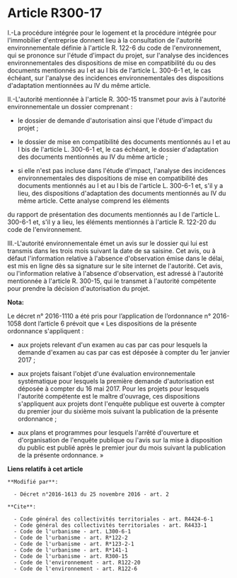 # Article R300-17

I.-La procédure intégrée pour le logement et la procédure intégrée pour l'immobilier d'entreprise donnent lieu à la
consultation de l'autorité environnementale définie à l'article R. 122-6 du code de l'environnement, qui se prononce sur
l'étude d'impact du projet, sur l'analyse des incidences environnementales des dispositions de mise en compatibilité du ou
des documents mentionnés au I et au I bis de l'article L. 300-6-1 et, le cas échéant, sur l'analyse des incidences
environnementales des dispositions d'adaptation mentionnées au IV du même article. 

II.-L'autorité mentionnée à l'article R. 300-15 transmet pour avis à l'autorité environnementale un dossier comprenant :

- le dossier de demande d'autorisation ainsi que l'étude d'impact du projet ;

- le dossier de mise en compatibilité des documents mentionnés au I et au I bis de l'article L. 300-6-1 et, le cas échéant,
le dossier d'adaptation des documents mentionnés au IV du même article ;

- si elle n'est pas incluse dans l'étude d'impact, l'analyse des incidences environnementales des dispositions de mise en
compatibilité des documents mentionnés au I et au I bis de l'article L. 300-6-1 et, s'il y a lieu, des dispositions
d'adaptation des documents mentionnés au IV du même article. Cette analyse comprend les éléments        

du rapport de présentation des documents mentionnés au I de l'article L. 300-6-1 et, s'il y a lieu, les éléments mentionnés à
l'article R. 122-20 du code de l'environnement. 

III.-L'autorité environnementale émet un avis sur le dossier qui lui est transmis dans les trois mois suivant la date de sa
saisine. Cet avis, ou à défaut l'information relative à l'absence d'observation émise dans le délai, est mis en ligne dès sa
signature sur le site internet de l'autorité. Cet avis, ou l'information relative à l'absence d'observation, est adressé à
l'autorité mentionnée à l'article R. 300-15, qui le transmet à l'autorité compétente pour prendre la décision d'autorisation
du projet.

**Nota:**

Le décret n° 2016-1110 a été pris pour l’application de l’ordonnance n° 2016-1058 dont l’article 6 prévoit que « Les
dispositions de la présente ordonnance s'appliquent : 

- aux projets relevant d'un examen au cas par cas pour lesquels la demande d'examen au cas par cas est déposée à compter du
1er janvier 2017 ; 

- aux projets faisant l'objet d'une évaluation environnementale systématique pour lesquels la première demande d'autorisation
est déposée à compter du 16 mai 2017. Pour les projets pour lesquels l'autorité compétente est le maître d'ouvrage, ces
dispositions s'appliquent aux projets dont l'enquête publique est ouverte à compter du premier jour du sixième mois suivant
la publication de la présente ordonnance ; 

- aux plans et programmes pour lesquels l'arrêté d'ouverture et d'organisation de l'enquête publique ou l'avis sur la mise à
disposition du public est publié après le premier jour du mois suivant la publication de la présente ordonnance. »

**Liens relatifs à cet article**

	**Modifié par**:

	  - Décret n°2016-1613 du 25 novembre 2016 - art. 2

	**Cite**:

	  - Code général des collectivités territoriales - art. R4424-6-1
	  - Code général des collectivités territoriales - art. R4433-1
	  - Code de l'urbanisme - art. L300-6-1
	  - Code de l'urbanisme - art. R*122-2
	  - Code de l'urbanisme - art. R*123-2-1
	  - Code de l'urbanisme - art. R*141-1
	  - Code de l'urbanisme - art. R300-15
	  - Code de l'environnement - art. R122-20
	  - Code de l'environnement - art. R122-6
